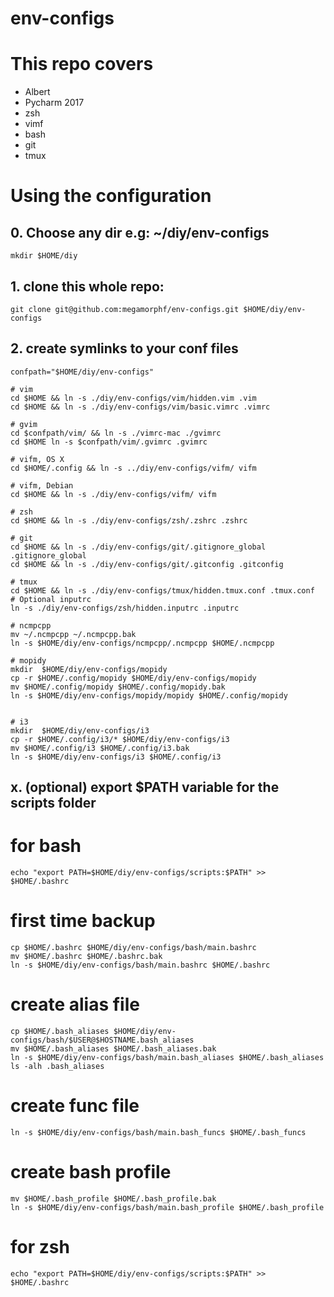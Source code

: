 # env-configs

# This repo covers

- Albert
- Pycharm 2017
- zsh
- vimf
- bash
- git
- tmux

# Using the configuration

## 0. Choose any dir e.g: ~/diy/env-configs

```
mkdir $HOME/diy
```

## 1. clone this whole repo:

```
git clone git@github.com:megamorphf/env-configs.git $HOME/diy/env-configs
```

## 2. create symlinks to your conf files

```
confpath="$HOME/diy/env-configs"

# vim
cd $HOME && ln -s ./diy/env-configs/vim/hidden.vim .vim
cd $HOME && ln -s ./diy/env-configs/vim/basic.vimrc .vimrc

# gvim
cd $confpath/vim/ && ln -s ./vimrc-mac ./gvimrc
cd $HOME ln -s $confpath/vim/.gvimrc .gvimrc

# vifm, OS X
cd $HOME/.config && ln -s ../diy/env-configs/vifm/ vifm

# vifm, Debian
cd $HOME && ln -s ./diy/env-configs/vifm/ vifm

# zsh
cd $HOME && ln -s ./diy/env-configs/zsh/.zshrc .zshrc

# git
cd $HOME && ln -s ./diy/env-configs/git/.gitignore_global .gitignore_global
cd $HOME && ln -s ./diy/env-configs/git/.gitconfig .gitconfig

# tmux
cd $HOME && ln -s ./diy/env-configs/tmux/hidden.tmux.conf .tmux.conf
# Optional inputrc
ln -s ./diy/env-configs/zsh/hidden.inputrc .inputrc

# ncmpcpp
mv ~/.ncmpcpp ~/.ncmpcpp.bak
ln -s $HOME/diy/env-configs/ncmpcpp/.ncmpcpp $HOME/.ncmpcpp

# mopidy
mkdir  $HOME/diy/env-configs/mopidy
cp -r $HOME/.config/mopidy $HOME/diy/env-configs/mopidy
mv $HOME/.config/mopidy $HOME/.config/mopidy.bak
ln -s $HOME/diy/env-configs/mopidy/mopidy $HOME/.config/mopidy


# i3
mkdir  $HOME/diy/env-configs/i3
cp -r $HOME/.config/i3/* $HOME/diy/env-configs/i3
mv $HOME/.config/i3 $HOME/.config/i3.bak
ln -s $HOME/diy/env-configs/i3 $HOME/.config/i3

```


## x. (optional) export $PATH variable for the scripts folder

# for bash

    echo "export PATH=$HOME/diy/env-configs/scripts:$PATH" >> $HOME/.bashrc


# first time backup

    cp $HOME/.bashrc $HOME/diy/env-configs/bash/main.bashrc
    mv $HOME/.bashrc $HOME/.bashrc.bak
    ln -s $HOME/diy/env-configs/bash/main.bashrc $HOME/.bashrc


# create alias file

    cp $HOME/.bash_aliases $HOME/diy/env-configs/bash/$USER@$HOSTNAME.bash_aliases
    mv $HOME/.bash_aliases $HOME/.bash_aliases.bak
    ln -s $HOME/diy/env-configs/bash/main.bash_aliases $HOME/.bash_aliases
    ls -alh .bash_aliases

# create func file

    ln -s $HOME/diy/env-configs/bash/main.bash_funcs $HOME/.bash_funcs  

# create bash profile

    mv $HOME/.bash_profile $HOME/.bash_profile.bak
    ln -s $HOME/diy/env-configs/bash/main.bash_profile $HOME/.bash_profile


# for zsh
    echo "export PATH=$HOME/diy/env-configs/scripts:$PATH" >> $HOME/.bashrc




